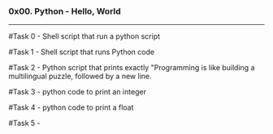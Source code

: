 ### 0x00. Python - Hello, World
---

#Task 0 - Shell script that run a python script

#Task 1 - Shell script that runs Python code

#Task 2 - Python script that prints exactly "Programming is like building a multilingual puzzle, followed by a new line.

#Task 3 - python code to print an integer

#Task 4 - python code to print a float

#Task 5 - 

